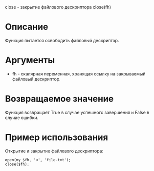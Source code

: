 close - закрытие файлового дескриптора
    close(fh)

Описание
========

Функция пытается освободить файловый дескриптор.

Аргументы
=========

* fh - скалярная переменная, хранящая ссылку на закрываемый файловый дескриптор.

Возвращаемое значение
=====================

Функция возвращает True в случае успешного завершения и False в случае ошибки.

Пример использования
====================

Открытие и закрытие файлового дескриптора:

    open(my $fh, '<', 'file.txt');
    close($fh);
